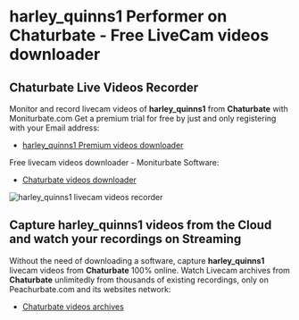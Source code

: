 # harley_quinns1 Performer on Chaturbate - Free LiveCam videos downloader

## Chaturbate Live Videos Recorder

Monitor and record livecam videos of **harley_quinns1** from **Chaturbate** with Moniturbate.com
Get a premium trial for free by just and only registering with your Email address:
* [harley_quinns1 Premium videos downloader](https://moniturbate.com/request-demo-licence-key.html)

Free livecam videos downloader - Moniturbate Software:
* [Chaturbate videos downloader](https://moniturbate.com/moniturbate-download-software.html)

![harley_quinns1 livecam videos recorder](https://peachurnet.com/templates/moniturbate-software.png)


## Capture harley_quinns1 videos from the Cloud and watch your recordings on Streaming

Without the need of downloading a software, capture **harley_quinns1** livecam videos from **Chaturbate** 100% online.
Watch Livecam archives from **Chaturbate** unlimitedly from thousands of existing recordings, only on Peachurbate.com and its websites network:
* [Chaturbate videos archives](https://peachurnet.com/)
